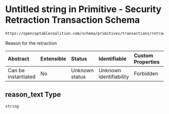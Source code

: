 # Untitled string in Primitive - Security Retraction Transaction Schema

```txt
https://opencaptablecoalition.com/schema/primitives/transactions/retraction/BaseRetraction.schema.json#/properties/reason_text
```

Reason for the retraction

| Abstract            | Extensible | Status         | Identifiable            | Custom Properties | Additional Properties | Access Restrictions | Defined In                                                                                                                       |
| :------------------ | :--------- | :------------- | :---------------------- | :---------------- | :-------------------- | :------------------ | :------------------------------------------------------------------------------------------------------------------------------- |
| Can be instantiated | No         | Unknown status | Unknown identifiability | Forbidden         | Allowed               | none                | [BaseRetraction.schema.json*](../../schema/primitives/transactions/retraction/BaseRetraction.schema.json "open original schema") |

## reason_text Type

`string`

